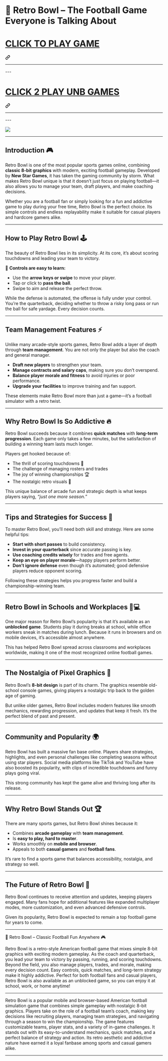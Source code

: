 # 🏈 Retro Bowl – The Football Game Everyone is Talking About

<div dir="auto"><div class="markdown-heading" dir="auto"><h1 dir="auto" class="heading-element"><a href="https://lesson-2.edujojo.com/" rel="nofollow">CLICK TO PLAY GAME</a></h1><a id="user-content-click-to-play-game" class="anchor" aria-label="Permalink: CLICK TO PLAY GAME" href="#click-to-play-game"><svg class="octicon octicon-link" viewBox="0 0 16 16" version="1.1" width="16" height="16" aria-hidden="true"><path d="m7.775 3.275 1.25-1.25a3.5 3.5 0 1 1 4.95 4.95l-2.5 2.5a3.5 3.5 0 0 1-4.95 0 .751.751 0 0 1 .018-1.042.751.751 0 0 1 1.042-.018 1.998 1.998 0 0 0 2.83 0l2.5-2.5a2.002 2.002 0 0 0-2.83-2.83l-1.25 1.25a.751.751 0 0 1-1.042-.018.751.751 0 0 1-.018-1.042Zm-4.69 9.64a1.998 1.998 0 0 0 2.83 0l1.25-1.25a.751.751 0 0 1 1.042.018.751.751 0 0 1 .018 1.042l-1.25 1.25a3.5 3.5 0 1 1-4.95-4.95l2.5-2.5a3.5 3.5 0 0 1 4.95 0 .751.751 0 0 1-.018 1.042.751.751 0 0 1-1.042.018 1.998 1.998 0 0 0-2.83 0l-2.5 2.5a1.998 1.998 0 0 0 0 2.83Z"></path></svg></a></div><a id="user-content-click-to-play-game" aria-label="Permalink: CLICK TO PLAY GAME" href="#click-to-play-game"></a></div>
<hr>---
<div dir="auto"><div class="markdown-heading" dir="auto"><h1 dir="auto" class="heading-element"><a href="https://retro-bowl-2.pages.dev" rel="nofollow">CLICK 2 PLAY UNB GAMES</a></h1><a id="user-content-click-2-play-unb-games" class="anchor" aria-label="Permalink: CLICK 2 PLAY UNB GAMES" href="#click-2-play-unb-games"><svg class="octicon octicon-link" viewBox="0 0 16 16" version="1.1" width="16" height="16" aria-hidden="true"><path d="m7.775 3.275 1.25-1.25a3.5 3.5 0 1 1 4.95 4.95l-2.5 2.5a3.5 3.5 0 0 1-4.95 0 .751.751 0 0 1 .018-1.042.751.751 0 0 1 1.042-.018 1.998 1.998 0 0 0 2.83 0l2.5-2.5a2.002 2.002 0 0 0-2.83-2.83l-1.25 1.25a.751.751 0 0 1-1.042-.018.751.751 0 0 1-.018-1.042Zm-4.69 9.64a1.998 1.998 0 0 0 2.83 0l1.25-1.25a.751.751 0 0 1 1.042.018.751.751 0 0 1 .018 1.042l-1.25 1.25a3.5 3.5 0 1 1-4.95-4.95l2.5-2.5a3.5 3.5 0 0 1 4.95 0 .751.751 0 0 1-.018 1.042.751.751 0 0 1-1.042.018 1.998 1.998 0 0 0-2.83 0l-2.5 2.5a1.998 1.998 0 0 0 0 2.83Z"></path></svg></a></div><a id="user-content-click-2-play-unb-games" aria-label="Permalink: CLICK 2 PLAY UNB GAMES" href="#click-2-play-unb-games"></a></div>
<hr>---
<p dir="auto"><a href="https://lesson-2.edujojo.com/" rel="nofollow"><img src="https://camo.githubusercontent.com/d34f6714e059ec0e194ecf6c3917518ee36c076629394a5109f48b034b7eef52/68747470733a2f2f316c6573736f6e312e656d61696c2f67616d657a2e706e67" style="max-width: 100%;"></a></p>
<hr>

## Introduction 🎮

Retro Bowl is one of the most popular sports games online, combining **classic 8-bit graphics** with modern, exciting football gameplay. Developed by **New Star Games**, it has taken the gaming community by storm. What makes Retro Bowl unique is that it doesn’t just focus on playing football—it also allows you to manage your team, draft players, and make coaching decisions.

Whether you are a football fan or simply looking for a fun and addictive game to play during your free time, Retro Bowl is the perfect choice. Its simple controls and endless replayability make it suitable for casual players and hardcore gamers alike.

---

## How to Play Retro Bowl 🕹️

The beauty of Retro Bowl lies in its simplicity. At its core, it’s about scoring touchdowns and leading your team to victory.

🎯 **Controls are easy to learn:**

* Use the **arrow keys or swipe** to move your player.
* Tap or click to **pass the ball**.
* Swipe to aim and release the perfect throw.

While the defense is automated, the offense is fully under your control. You’re the quarterback, deciding whether to throw a risky long pass or run the ball for safe yardage. Every decision counts.

---

## Team Management Features ⚡

Unlike many arcade-style sports games, Retro Bowl adds a layer of depth through **team management**. You are not only the player but also the coach and general manager.

* **Draft new players** to strengthen your team.
* **Manage contracts and salary caps**, making sure you don’t overspend.
* **Balance player morale and fitness** to avoid injuries or poor performance.
* **Upgrade your facilities** to improve training and fan support.

These elements make Retro Bowl more than just a game—it’s a football simulator with a retro twist.

---

## Why Retro Bowl Is So Addictive 🔥

Retro Bowl succeeds because it combines **quick matches** with **long-term progression**. Each game only takes a few minutes, but the satisfaction of building a winning team lasts much longer.

Players get hooked because of:

* The thrill of scoring touchdowns 🏈
* The challenge of managing rosters and trades
* The joy of winning championships 🏆
* The nostalgic retro visuals 🎨

This unique balance of arcade fun and strategic depth is what keeps players saying, *“just one more season.”*

---

## Tips and Strategies for Success 🧠

To master Retro Bowl, you’ll need both skill and strategy. Here are some helpful tips:

* **Start with short passes** to build consistency.
* **Invest in your quarterback** since accurate passing is key.
* **Use coaching credits wisely** for trades and free agents.
* **Keep an eye on player morale**—happy players perform better.
* **Don’t ignore defense** even though it’s automated; good defensive players reduce opponent scoring.

Following these strategies helps you progress faster and build a championship-winning team.

---

## Retro Bowl in Schools and Workplaces 🏫💻

One major reason for Retro Bowl’s popularity is that it’s available as an **unblocked game**. Students play it during breaks at school, while office workers sneak in matches during lunch. Because it runs in browsers and on mobile devices, it’s accessible almost anywhere.

This has helped Retro Bowl spread across classrooms and workplaces worldwide, making it one of the most recognized online football games.

---

## The Nostalgia of Pixel Graphics 🎨

Retro Bowl’s **8-bit design** is part of its charm. The graphics resemble old-school console games, giving players a nostalgic trip back to the golden age of gaming.

But unlike older games, Retro Bowl includes modern features like smooth mechanics, rewarding progression, and updates that keep it fresh. It’s the perfect blend of past and present.

---

## Community and Popularity 🌍

Retro Bowl has built a massive fan base online. Players share strategies, highlights, and even personal challenges like completing seasons without using star players. Social media platforms like TikTok and YouTube have also boosted its popularity, with clips of incredible touchdowns and funny plays going viral.

This strong community has kept the game alive and thriving long after its release.

---

## Why Retro Bowl Stands Out 🏆

There are many sports games, but Retro Bowl shines because it:

* Combines **arcade gameplay** with **team management**.
* Is **easy to play, hard to master**.
* Works smoothly on **mobile and browser**.
* Appeals to both **casual gamers** and **football fans**.

It’s rare to find a sports game that balances accessibility, nostalgia, and strategy so well.

---

## The Future of Retro Bowl 🚀

Retro Bowl continues to receive attention and updates, keeping players engaged. Many fans hope for additional features like expanded multiplayer modes, more customization, and even advanced defensive controls.

Given its popularity, Retro Bowl is expected to remain a top football game for years to come.

---
🏈 Retro Bowl – Classic Football Fun Anywhere 🎮

Retro Bowl is a retro-style American football game that mixes simple 8-bit graphics with exciting modern gameplay. As the coach and quarterback, you lead your team to victory by passing, running, and scoring touchdowns. Beyond the field, you also manage players, trades, and morale, making every decision count. Easy controls, quick matches, and long-term strategy make it highly addictive. Perfect for both football fans and casual players, Retro Bowl is also available as an unblocked game, so you can enjoy it at school, work, or home anytime!

--- 

Retro Bowl is a popular mobile and browser-based American football simulation game that combines simple gameplay with nostalgic 8-bit graphics. Players take on the role of a football team’s coach, making key decisions like recruiting players, managing team strategies, and navigating through a season to win the championship. The game features customizable teams, player stats, and a variety of in-game challenges. It stands out with its easy-to-understand mechanics, quick matches, and a perfect balance of strategy and action. Its retro aesthetic and addictive nature have earned it a loyal fanbase among sports and casual gamers alike.

---

